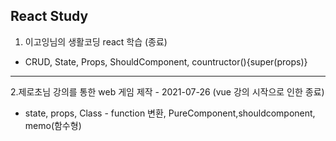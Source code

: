 React Study
------
1. 이고잉님의 생활코딩 react 학습 (종료)
  - CRUD, State, Props, ShouldComponent, countructor(){super(props)}
---
2.제로초님 강의를 통한 web 게임 제작 - 2021-07-26 (vue 강의 시작으로 인한 종료)
  - state, props, Class - function 변환, PureComponent,shouldcomponent, memo(함수형)
